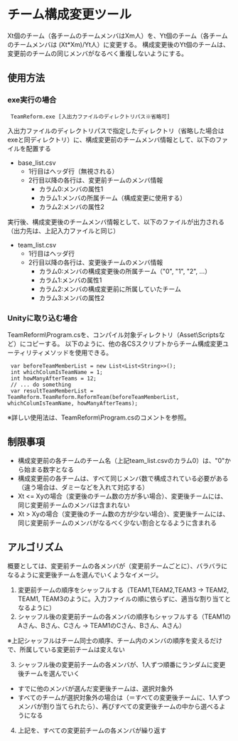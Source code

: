 # チーム構成変更ツール
Xt個のチーム（各チームのチームメンバはXm人）を、Yt個のチーム（各チームのチームメンバは (Xt*Xm)/Yt人）に変更する。
構成変更後のYt個のチームは、変更前のチームの同じメンバがなるべく重複しないようにする。

## 使用方法
### exe実行の場合
```
 TeamReform.exe [入出力ファイルのディレクトリパス※省略可]
```
入出力ファイルのディレクトリパスで指定したディレクトリ（省略した場合はexeと同ディレクトリ）に、構成変更前のチームメンバ情報として、以下のファイルを配置する
* base_list.csv
  * 1行目はヘッダ行（無視される）
  * 2行目以降の各行は、変更前チームのメンバ情報
    * カラム0:メンバの属性1
    * カラム1:メンバの所属チーム（構成変更に使用する）
    * カラム2:メンバの属性2

実行後、構成変更後のチームメンバ情報として、以下のファイルが出力される（出力先は、上記入力ファイルと同じ）
* team_list.csv
  * 1行目はヘッダ行
  * 2行目以降の各行は、変更後チームのメンバ情報
    * カラム0:メンバの構成変更後の所属チーム（"0", "1", "2", ...）
    * カラム1:メンバの属性1
    * カラム2:メンバの構成変更前に所属していたチーム
    * カラム3:メンバの属性2

### Unityに取り込む場合
TeamReform\Program.csを、コンパイル対象ディレクトリ（Asset\Scriptsなど）にコピーする。
以下のように、他の各CSスクリプトからチーム構成変更ユーティリティメソッドを使用できる。
```
 var beforeTeamMemberList = new List<List<String>>();
 int whichColumIsTeamName = 1;
 int howManyAfterTeams = 12;
 // ... do something
 var resultTeamMemberList = TeamReform.TeamReform.ReformTeam(beforeTeamMemberList, whichColumIsTeamName, howManyAfterTeams);
```
※詳しい使用法は、TeamReform\Program.csのコメントを参照。


## 制限事項
* 構成変更前の各チームのチーム名（上記team_list.csvのカラム0）は、"0"から始まる数字となる
* 構成変更前の各チームは、すべて同じメンバ数で構成されている必要がある（違う場合は、ダミーなどを入れて対応する）
* Xt <= Xyの場合（変更後のチーム数の方が多い場合）、変更後チームには、同じ変更前チームのメンバは含まれない
* Xt > Xyの場合（変更後のチーム数の方が少ない場合）、変更後チームには、同じ変更前チームのメンバがなるべく少ない割合となるように含まれる

## アルゴリズム
概要としては、変更前チームの各メンバが（変更前チームごとに）、バラバラになるように変更後チームを選んでいくようなイメージ。
1. 変更前チームの順序をシャッフルする（TEAM1,TEAM2,TEAM3 -> TEAM2, TEAM1, TEAM3のように。入力ファイルの順に依らずに、適当な割り当てとなるように）
2. シャッフル後の変更前チームの各メンバの順序もシャッフルする（TEAM1のAさん、Bさん、Cさん -> TEAM1のCさん、Bさん、Aさん）

※上記シャッフルはチーム同士の順序、チーム内のメンバの順序を変えるだけで、所属している変更前チームは変えない

3. シャッフル後の変更前チームの各メンバが、1人ずつ順番にランダムに変更後チームを選んでいく
  * すでに他のメンバが選んだ変更後チームは、選択対象外
  * すべてのチームが選択対象外の場合は（＝すべての変更後チームに、1人ずつメンバが割り当てられたら）、再びすべての変更後チームの中から選べるようになる
4. 上記を、すべての変更前チームの各メンバが繰り返す
